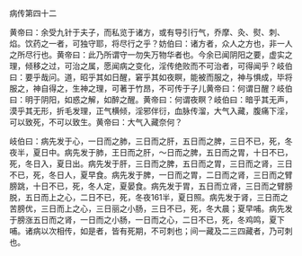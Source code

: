 病传第四十二

黄帝曰：余受九针于夫子，而私览于诸方，或有导引行气，乔摩、灸、熨、刺、焰。饮药之一者，可独守耶，将尽行之乎？妨伯曰：诸方者，众人之方也，非一人之所尽行也。黄帝曰：此乃所谓守一勿失万物华者也。今余已闻阴阳之要，虚实之理，倾移之过，可治之属，愿闻病之变化，淫传绝败而不可治者，可得闻乎？岐伯曰：要乎哉问。道，昭乎其如日醒，窘乎其如夜瞑，能被而服之，神与惧成，毕将服之，神自得之，生神之理，可著于竹昂，不可传于子儿黄帝曰：何谓日醒？岐伯曰：明于阴阳，如惑之解，如醉之醒。黄帝曰：何谓夜瞑？岐伯曰：暗乎其无声，漠乎其无形，折毛发理，正气横倾，淫邪伴衍，血脉传溜，大气入藏，腹痛下淫，可以致死，不可以致生。黄帝曰：大气入藏奈何？

岐伯曰：病先发于心，一日而之肺，三日而之肝，五日而之脾，三日不已，死，冬夜半，夏日中。病先发于肺，王日而之肝，～日而之脾，五日而之胃，十日不已，死，冬日入，夏日出。病先发于肝，三日而之脾，五日而之胃，三日而之肾，三日不已，死，冬日人，夏早食。病先发于脾，一日而之胃，二日而之肾，三日而之臂膀跳，十日不已，死，冬人定，夏晏食。病先发于胃，五日而立肾，三日而之臂膀脱，五日而上之心，二日不已，死，冬夜161半，夏日照。病先发于肾，三日而之苦膀优，三日而上之心，三日丽之小肠，三日不已，死，冬大晨；夏早哺。病先发于膀涨五日而之肾，一日而之小肠，一日而之心，二日不已，死，冬鸡鸣，夏下哺。诸病以次相传，如是者，皆有死期，不可刺也；间一藏及二三四藏者，乃可刺也。

